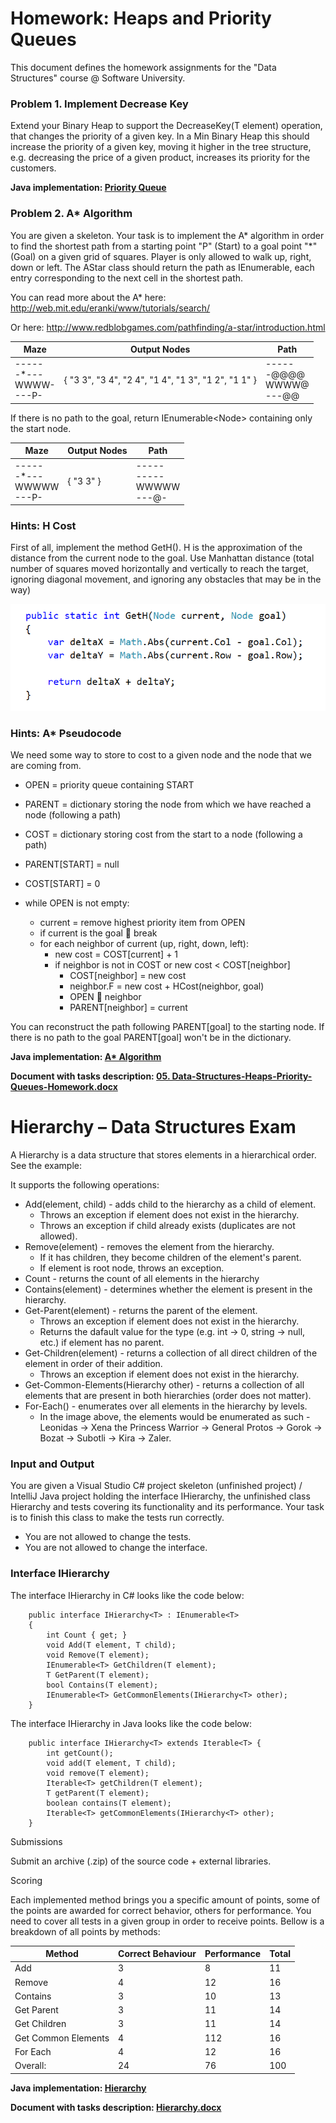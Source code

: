 # Homework: Heaps and Priority Queues

This document defines the homework assignments for the "Data Structures" course @ Software University.

### Problem 1. Implement Decrease Key

Extend your Binary Heap to support the DecreaseKey(T element) operation, that changes the priority of a given key. In a Min Binary Heap this should increase the priority of a given key, moving it higher in the tree structure, e.g. decreasing the price of a given product, increases its priority for the customers.

<p><b>Java implementation: <a href="./priorityqueue">Priority Queue</a></b></p>

### Problem 2. A\* Algorithm

You are given a skeleton. Your task is to implement the A* algorithm in order to find the shortest path from a starting point "P" (Start) to a goal point "*" (Goal) on a given grid of squares. Player is only allowed to walk up, right, down or left. The AStar class should return the path as IEnumerable<Node>, each entry corresponding to the next cell in the shortest path.

You can read more about the A* here: http://web.mit.edu/eranki/www/tutorials/search/ 

Or here: http://www.redblobgames.com/pathfinding/a-star/introduction.html

<table>
<thead>
<tr>
<th>Maze</th>
<th>Output Nodes</th>
<th>Path</th>
</tr>
</thead>
<tbody>
<tr>
<td>-----<br>-*---<br>WWWW-<br>---P-</td>
<td>{ "3 3", "3 4", "2 4", "1 4", "1 3", "1 2", "1 1" }</td>
<td>-----<br>-@@@@<br>WWWW@<br>---@@</td>
</tr>
</tbody>
</table>
 
If there is no path to the goal, return IEnumerable\<Node> containing only the start node.

<table>
<thead>
<tr>
<th>Maze</th>
<th>Output Nodes</th>
<th>Path</th>
</tr>
</thead>
<tbody>
<tr>
<td>-----<br>-*---<br>WWWWW<br>---P-</td>
<td>{ "3 3" }</td>
<td>-----<br>-----<br>WWWWW<br>---@-</td>
</tr>
</tbody>
</table>

### Hints: H Cost

First of all, implement the method GetH(). H is the approximation of the distance from the current node to the goal. Use Manhattan distance (total number of squares moved horizontally and vertically to reach the target, ignoring diagonal movement, and ignoring any obstacles that may be in the way)

![](./media/image.png)

### Hints: A* Pseudocode

We need some way to store to cost to a given node and the node that we are coming from.

- OPEN = priority queue containing START
- PARENT = dictionary storing the node from which we have reached a node (following a path)
- COST = dictionary storing cost from the start to a node (following a path)
- PARENT[START] = null
- COST[START] = 0

- while OPEN is not empty:
  - current = remove highest priority item from OPEN
  - if current is the goal  break
  - for each neighbor of current (up, right, down, left):
    - new cost = COST[current] + 1 
    - if neighbor is not in COST or new cost < COST[neighbor]
      - COST[neighbor] = new cost
      - neighbor.F = new cost + HCost(neighbor, goal)
      - OPEN  neighbor
      - PARENT[neighbor] = current

You can reconstruct the path following PARENT[goal] to the starting node. If there is no path to the goal PARENT[goal] won't be in the dictionary.

<p><b>Java implementation: <a href="./astaralgorithm">A* Algorithm</a></b></p>

<p><b>Document with tasks description: <a href="./05. Data-Structures-Heaps-Priority-Queues-Homework.docx">05. Data-Structures-Heaps-Priority-Queues-Homework.docx</a></b></p>

# Hierarchy – Data Structures Exam

A Hierarchy is a data structure that stores elements in a hierarchical order. See the example:

It supports the following operations:

- Add(element, child) - adds child to the hierarchy as a child of element.
  - Throws an exception if element does not exist in the hierarchy.
  - Throws an exception if child already exists (duplicates are not allowed).
- Remove(element) - removes the element from the hierarchy. 
  - If it has children, they become children of the element's parent.
  - If element is root node, throws an exception.
- Count - returns the count of all elements in the hierarchy
- Contains(element) - determines whether the element is present in the hierarchy. 
- Get-Parent(element) - returns the parent of the element. 
  - Throws an exception if element does not exist in the hierarchy.
  - Returns the dafault value for the type (e.g. int → 0, string → null, etc.) if element has no parent.
- Get-Children(element) - returns a collection of all direct children of the element in order of their addition.
  - Throws an exception if element does not exist in the hierarchy.
- Get-Common-Elements(Hierarchy other) - returns a collection of all elements that are present in both hierarchies (order does not matter). 
- For-Each() - enumerates over all elements in the hierarchy by levels.
  - In the image above, the elements would be enumerated as such - Leonidas -> Xena the Princess Warrior -> General Protos -> Gorok -> Bozat -> Subotli -> Kira -> Zaler.

### Input and Output

You are given a Visual Studio C# project skeleton (unfinished project) / IntelliJ Java project holding the interface IHierarchy, the unfinished class Hierarchy and tests covering its functionality and its performance.
Your task is to finish this class to make the tests run correctly.

- You are not allowed to change the tests.
- You are not allowed to change the interface.

### Interface IHierarchy

The interface IHierarchy in C# looks like the code below:

        public interface IHierarchy<T> : IEnumerable<T>
        {
            int Count { get; }
            void Add(T element, T child);
            void Remove(T element);
            IEnumerable<T> GetChildren(T element);
            T GetParent(T element);
            bool Contains(T element);
            IEnumerable<T> GetCommonElements(IHierarchy<T> other);
        }

The interface IHierarchy in Java looks like the code below:

        public interface IHierarchy<T> extends Iterable<T> {
            int getCount();
            void add(T element, T child);
            void remove(T element);
            Iterable<T> getChildren(T element);
            T getParent(T element);
            boolean contains(T element);
            Iterable<T> getCommonElements(IHierarchy<T> other);
        }

Submissions

Submit an archive (.zip) of the source code + external libraries.

Scoring

Each implemented method brings you a specific amount of points, some of the points are awarded for correct behavior, others for performance. You need to cover all tests in a given group in order to receive points. Bellow is a breakdown of all points by methods:

<table>
<thead>
<tr>
<th>Method</th>
<th>Correct Behaviour</th>
<th>Performance</th>
<th>Total</th>
</tr>
</thead>
<tbody>
<tr>
<td>Add</td>
<td>3</td>
<td>8</td>
<td>11</td>
</tr>
<tr>
<td>Remove</td>
<td>4</td>
<td>12</td>
<td>16</td>
</tr>
<tr>
<td>Contains</td>
<td>3</td>
<td>10</td>
<td>13</td>
</tr>
<tr>
<td>Get Parent</td>
<td>3</td>
<td>11</td>
<td>14</td>
</tr>
<tr>
<td>Get Children</td>
<td>3</td>
<td>11</td>
<td>14</td>
</tr>
<tr>
<td>Get Common Elements</td>
<td>4</td>
<td>112</td>
<td>16</td>
</tr>
<tr>
<td>For Each</td>
<td>4</td>
<td>12</td>
<td>16</td>
</tr>
<tr>
<td>Overall:</td>
<td>24</td>
<td>76</td>
<td>100</td>
</tr>
</tbody>
</table>

<p><b>Java implementation: <a href="./hierarchy">Hierarchy</a></b></p>

<p><b>Document with tasks description: <a href="./Hierarchy.docx">Hierarchy.docx</a></b></p>